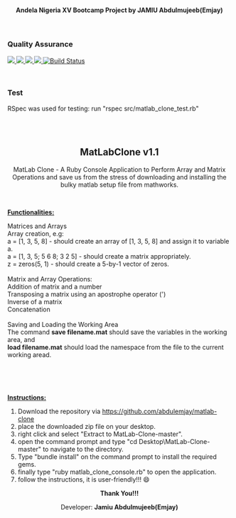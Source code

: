 <h4 align="center">Andela Nigeria XV Bootcamp Project by JAMIU Abdulmujeeb(Emjay)</h4>
<br>
<h3>Quality Assurance</h3>


<a href="https://codeclimate.com/github/abdulemjay/MatLab-Clone"><img src="https://codeclimate.com/github/abdulemjay/MatLab-Clone/badges/gpa.svg" />
<img src="https://codeclimate.com/github/abdulemjay/MatLab-Clone/badges/issue_count.svg" />
<a href="https://codeclimate.com/github/abdulemjay/MatLab-Clone/coverage"><img src="https://codeclimate.com/github/abdulemjay/MatLab-Clone/badges/coverage.svg" />
<a href="https://travis-ci.org/abdulemjay/matlab-clone"><img src="https://travis-ci.org/abdulemjay/matlab-clone.svg?branch=master">
<a href='https://semaphoreci.com/abdulemjay/matlab-clone'> <img src='https://semaphoreci.com/api/v1/abdulemjay/matlab-clone/branches/master/shields_badge.svg' alt='Build Status'>
</a>

<br>

<h3>Test</h3>
RSpec was used for testing: run "rspec src/matlab_clone_test.rb"

<br><br>
<h2 align="center">MatLabClone v1.1 </h2>
<p align="center">MatLab Clone - A Ruby Console Application to Perform Array and Matrix Operations and save us from the stress of downloading and installing the bulky matlab setup file from mathworks.</p>
<p>&nbsp;</p>
<p><strong><span style="text-decoration: underline;">Functionalities:</span></strong></p>
<div>
	Matrices and Arrays</div>
<div>
	Array creation, e.g:</div>
<div>
	a = [1, 3, 5, 8] - should create an array of [1, 3, 5, 8] and assign it to variable a.</div>
<div>
	a = [1, 3, 5; 5 6 8; 3 2 5] - should create a matrix appropriately.</div>
<div>
	z = zeros(5, 1) - should create a 5-by-1 vector of zeros.</div>
<div>
	&nbsp;</div>
<div>
	Matrix and Array Operations:</div>
<div>
	Addition of matrix and a number</div>
<div>
	Transposing a matrix using an apostrophe operator (&#39;)</div>
<div>
	Inverse of a matrix</div>
<div>
	Concatenation</div>
<div>
	&nbsp;</div>
<div>
	Saving and Loading the Working Area</div>
<div>
	The command <strong>save filename.mat</strong> should save the variables in the working area, and</div>
<div>
	<strong>load filename.mat</strong> should load the namespace from the file to the current working aread.
</div><br><p>
<br>
<br>
<p><strong><span style="text-decoration: underline;">Instructions:</span></strong></p>


1. Download the repository via https://github.com/abdulemjay/matlab-clone
2. place the downloaded zip file on your desktop.
3. right click and select "Extract to MatLab-Clone-master\".
4. open the command prompt and type "cd Desktop\MatLab-Clone-master" to navigate to the directory.
5. Type "bundle install" on the command prompt to install the required gems.
6. finally type "ruby matlab_clone_console.rb" to open the application.
7. follow the instructions, it is user-friendly!!! :smile:

<p align="center"><strong>Thank You!!!</strong></p>

<p align="center">Developer: <strong>Jamiu Abdulmujeeb(Emjay)</strong></p>
